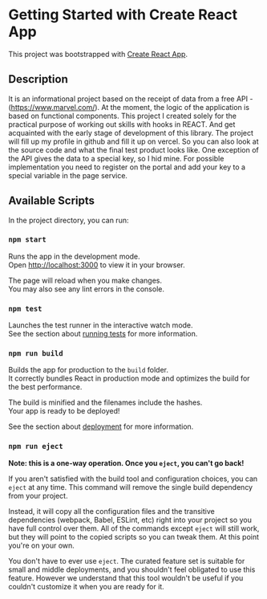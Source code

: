 # Getting Started with Create React App

This project was bootstrapped with [Create React App](https://github.com/facebook/create-react-app).

## Description

It is an informational project based on the receipt of data from a free API - (https://www.marvel.com/). At the moment, the logic of the application is based on functional components. This project I created solely for the practical purpose of working out skills with hooks in REACT. And get acquainted with the early stage of development of this library. The project will fill up my profile in github and fill it up on vercel. So you can also look at the source code and what the final test product looks like. One exception of the API gives the data to a special key, so I hid mine. For possible implementation you need to register on the portal and add your key to a special variable in the page service.

## Available Scripts

In the project directory, you can run:

### `npm start`

Runs the app in the development mode.\
Open [http://localhost:3000](http://localhost:3000) to view it in your browser.

The page will reload when you make changes.\
You may also see any lint errors in the console.

### `npm test`

Launches the test runner in the interactive watch mode.\
See the section about [running tests](https://facebook.github.io/create-react-app/docs/running-tests) for more information.

### `npm run build`

Builds the app for production to the `build` folder.\
It correctly bundles React in production mode and optimizes the build for the best performance.

The build is minified and the filenames include the hashes.\
Your app is ready to be deployed!

See the section about [deployment](https://facebook.github.io/create-react-app/docs/deployment) for more information.

### `npm run eject`

**Note: this is a one-way operation. Once you `eject`, you can't go back!**

If you aren't satisfied with the build tool and configuration choices, you can `eject` at any time. This command will remove the single build dependency from your project.

Instead, it will copy all the configuration files and the transitive dependencies (webpack, Babel, ESLint, etc) right into your project so you have full control over them. All of the commands except `eject` will still work, but they will point to the copied scripts so you can tweak them. At this point you're on your own.

You don't have to ever use `eject`. The curated feature set is suitable for small and middle deployments, and you shouldn't feel obligated to use this feature. However we understand that this tool wouldn't be useful if you couldn't customize it when you are ready for it.

